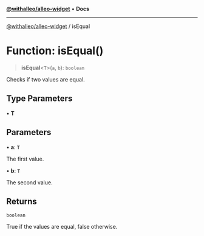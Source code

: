 [**@withalleo/alleo-widget**](../README.md) • **Docs**

***

[@withalleo/alleo-widget](../globals.md) / isEqual

# Function: isEqual()

> **isEqual**\<`T`\>(`a`, `b`): `boolean`

Checks if two values are equal.

## Type Parameters

• **T**

## Parameters

• **a**: `T`

The first value.

• **b**: `T`

The second value.

## Returns

`boolean`

True if the values are equal, false otherwise.
